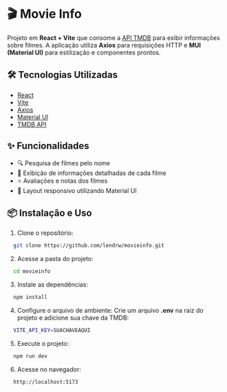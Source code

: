 # 🎬 Movie Info 
Projeto em **React + Vite** que consome a [API TMDB](https://www.themoviedb.org/documentation/api) para exibir informações sobre filmes. A aplicação utiliza **Axios** para requisições HTTP e **MUI (Material UI)** para estilização e componentes prontos. 

## 🛠 Tecnologias Utilizadas 
- [React](https://reactjs.org/) 
- [Vite](https://vitejs.dev/) 
- [Axios](https://axios-http.com/) 
- [Material UI](https://mui.com/) 
- [TMDB API](https://www.themoviedb.org/documentation/api) 

## ✨ Funcionalidades 
- 🔍 Pesquisa de filmes pelo nome 
- 📄 Exibição de informações detalhadas de cada filme 
- ⭐ Avaliações e notas dos filmes 
- 🎨 Layout responsivo utilizando Material UI 

## 📦 Instalação e Uso 
1. Clone o repositório: 
  ```bash 
    git clone https://github.com/lendrw/movieinfo.git 
  ``` 

2. Acesse a pasta do projeto: 
  ```bash 
    cd movieinfo 
  ``` 

3. Instale as dependências: 
  ```bash 
    npm install 
  ``` 

4. Configure o arquivo de ambiente: 
Crie um arquivo **.env** na raiz do projeto e adicione sua chave da TMDB: 
  ```bash 
    VITE_API_KEY=SUACHAVEAQUI 
  ``` 

5. Execute o projeto: 
  ```bash 
    npm run dev 
  ``` 

6. Acesse no navegador: 
  ```bash 
    http://localhost:5173 
  ``` 

